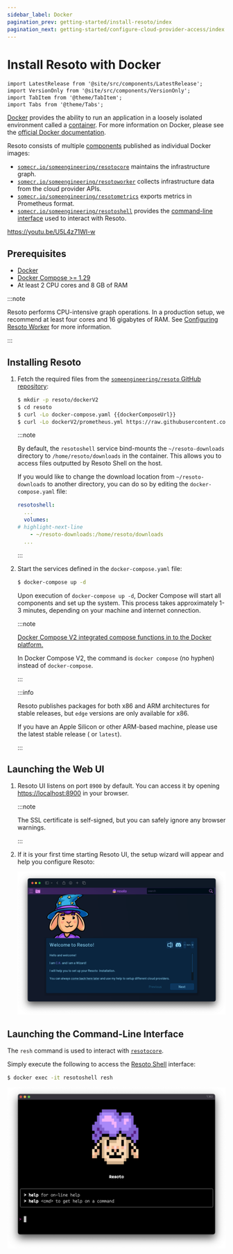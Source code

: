 ```yaml
---
sidebar_label: Docker
pagination_prev: getting-started/install-resoto/index
pagination_next: getting-started/configure-cloud-provider-access/index
---
```


# Install Resoto with Docker

```mdx-code-block
import LatestRelease from '@site/src/components/LatestRelease';
import VersionOnly from '@site/src/components/VersionOnly';
import TabItem from '@theme/TabItem';
import Tabs from '@theme/Tabs';
```

[Docker](https://docker.com) provides the ability to run an application in a loosely isolated environment called a [container](https://docs.docker.com/get-started/overview#containers). For more information on Docker, please see the [official Docker documentation](https://docs.docker.com).

Resoto consists of multiple [components](../../reference/components/index.md) published as individual Docker images:

- [`somecr.io/someengineering/resotocore`](https://hub.docker.com/repository/docker/someengineering/resotocore) maintains the infrastructure graph.
- [`somecr.io/someengineering/resotoworker`](https://hub.docker.com/repository/docker/someengineering/resotoworker) collects infrastructure data from the cloud provider APIs.
- [`somecr.io/someengineering/resotometrics`](https://hub.docker.com/repository/docker/someengineering/resotometrics) exports metrics in Prometheus format.
- [`somecr.io/someengineering/resotoshell`](https://hub.docker.com/repository/docker/someengineering/resotoshell) provides the [command-line interface](../../reference/cli/index.md) used to interact with Resoto.

https://youtu.be/U5L4z71WI-w

## Prerequisites

- [Docker](https://docs.docker.com/get-started#download-and-install-docker)
- [Docker Compose >= 1.29](https://docs.docker.com/compose/install)
- At least 2 CPU cores and 8 GB of RAM

:::note

Resoto performs CPU-intensive graph operations. In a production setup, we recommend at least four cores and 16 gigabytes of RAM. See [Configuring Resoto Worker](../../reference/configuration/worker.md#multi-core-machines) for more information.

:::

## Installing Resoto

1. Fetch the required files from the [`someengineering/resoto` GitHub repository](https://github.com/someengineering/resoto):

   ```bash
   $ mkdir -p resoto/dockerV2
   $ cd resoto
   $ curl -Lo docker-compose.yaml {{dockerComposeUrl}}
   $ curl -Lo dockerV2/prometheus.yml https://raw.githubusercontent.com/someengineering/resoto/{{repoBranch}}/dockerV2/prometheus.yml
   ```

   :::note

   By default, the `resotoshell` service bind-mounts the `~/resoto-downloads` directory to `/home/resoto/downloads` in the container. This allows you to access files outputted by Resoto Shell on the host.

   If you would like to change the download location from `~/resoto-downloads` to another directory, you can do so by editing the `docker-compose.yaml` file:

   ```yaml
   resotoshell:
     ...
     volumes:
   # highlight-next-line
       - ~/resoto-downloads:/home/resoto/downloads
     ...
   ```

   :::

2. Start the services defined in the `docker-compose.yaml` file:

   ```bash
   $ docker-compose up -d
   ```

   Upon execution of `docker-compose up -d`, Docker Compose will start all components and set up the system. This process takes approximately 1-3 minutes, depending on your machine and internet connection.

   :::note

   [Docker Compose V2 integrated compose functions in to the Docker platform.](https://docs.docker.com/compose/#compose-v2-and-the-new-docker-compose-command)

   In Docker Compose V2, the command is `docker compose` (no hyphen) instead of `docker-compose`.

   :::

   <VersionOnly allowed="current">

   :::info

   Resoto publishes packages for both x86 and ARM architectures for stable releases, but `edge` versions are only available for x86.

   If you have an Apple Silicon or other ARM-based machine, please use the latest stable release (<LatestRelease /> or `latest`).

   :::

   </VersionOnly>

## Launching the Web UI

1. Resoto UI listens on port `8900` by default. You can access it by opening <https://localhost:8900> in your browser.

   :::note

   The SSL certificate is self-signed, but you can safely ignore any browser warnings.

   :::

2. If it is your first time starting Resoto UI, the setup wizard will appear and help you configure Resoto:

   ![Screenshot of Resoto UI](./img/resoto-ui.png)

## Launching the Command-Line Interface

The `resh` command is used to interact with [`resotocore`](../../reference/components/core.md).

Simply execute the following to access the [Resoto Shell](../../reference/components/shell.md) interface:

```bash
$ docker exec -it resotoshell resh
```

![Resoto Shell](./img/resoto-shell.png)
